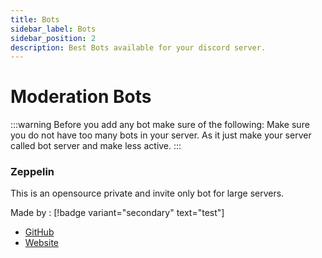 ```yaml
---
title: Bots
sidebar_label: Bots
sidebar_position: 2
description: Best Bots available for your discord server.
---
```


# Moderation Bots

:::warning Before you add any bot make sure of the following:
Make sure you do not have too many bots in your server. As it just make your server called bot server and make less active.
:::

### Zeppelin 
This is an opensource private and invite only bot for large servers.

Made by : [!badge variant="secondary" text="test"]
- [GitHub](https://github.com/Dragory/ZeppelinBot)
- [Website](https://zeppelin.gg/)

